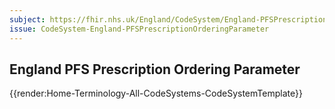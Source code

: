 ```yaml
---
subject: https://fhir.nhs.uk/England/CodeSystem/England-PFSPrescriptionOrderingParameter
issue: CodeSystem-England-PFSPrescriptionOrderingParameter
---
```

## England PFS Prescription Ordering Parameter


{{render:Home-Terminology-All-CodeSystems-CodeSystemTemplate}}
